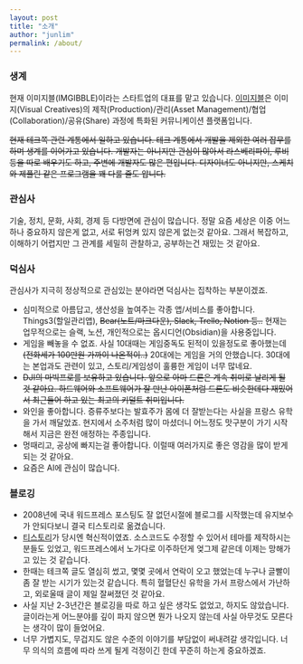 ```yaml
---
layout: post
title: "소개"
author: "junlim"
permalink: /about/
---
```


### 생계
현재 이미지블(IMGIBBLE)이라는 스타트업의 대표를 맡고 있습니다. [이미지블](https://www.imgibble.com/?utm_source=Blog&utm_medium=Jun&utm_campaign=Post)은 이미지(Visual Creatives)의 제작(Production)/관리(Asset Management)/협업(Collaboration)/공유(Share) 과정에 특화된 커뮤니케이션 플랫폼입니다.

~~현재 테크쪽 관련 계통에서 일하고 있습니다. 테크 계통에서 개발을 제외한 여러 잡무를 하며 생계를 이어가고 있습니다. 개발자는 아니지만 관심이 많아서 라스베리파이, 루비 등을 따로 배우기도 하고, 주변에 개발자도 많은 편입니다. 디자이너도 아니지만, 스케치와 제플린 같은 프로그램을 꽤 다룰 줄도 압니다.~~

### 관심사
기술, 정치, 문화, 사회, 경제 등 다방면에 관심이 많습니다. 정말 요즘 세상은 이중 어느하나 중요하지 않은게 없고, 서로 뒤엉켜 있지 않은게 없는것 같아요. 그래서 복잡하고, 이해하기 어렵지만 그 관계를 세밀히 관찰하고, 공부하는건 재밌는 것 같아요.

### 덕심사
관심사가 지극히 정상적으로 관심있는 분야라면 덕심사는 집착하는 부분이겠죠.
- 심미적으로 아름답고, 생산성을 높여주는 각종 앱/서비스를 좋아합니다. Things3(할일관리앱), ~~Bear(노트/마크다운), Slack, Trello, Notion 등..~~ 현재는 업무적으로는 슬랙, 노션, 개인적으로는 옵시디언(Obsidian)을 사용중입니다.
- 게임을 빼놓을 수 없죠. 사실 10대때는 게임중독도 된적이 있을정도로 좋아했는데 ~~(전화세가 100만원 가까이 나온적이..)~~ 20대에는 게임을 거의 안했습니다. 30대에는 본업과도 관련이 있고, 스토리/게임성이 훌륭한 게임이 너무 많네요.
- ~~DJI의 마빅프로를 보유하고 있습니다. 앞으로 아마 드론은 계속 취미로 날리게 될 것 같아요. 하드웨어와 소프트웨어가 잘 만난 아이폰처럼 드론도 비슷한데다 재밌어서 최근들어 하고 있는 최고의 키덜트 취미입니다.~~
- 와인을 좋아합니다. 증류주보다는 발효주가 몸에 더 잘받는다는 사실을 프랑스 유학을 가서 깨달았죠. 현지에서 소주처럼 많이 마셨더니 어느정도 맛구분이 가기 시작해서 지금은 완전 애정하는 주종입니다.
- 멍때리고, 공상에 빠지는걸 좋아합니다. 이럴때 여러가지로 좋은 영감을 많이 받게 되는 것 같아요.
- 요즘은 AI에 관심이 많습니다.

### 블로깅
- 2008년에 국내 워드프레스 포스팅도 잘 없던시절에 블로그를 시작했는데 유지보수가 안되다보니 결국 티스토리로 옮겼습니다.
- [티스토리](http://gyunny.tistory.com)가 당시엔 혁신적이였죠. 소스코드도 수정할 수 있어서 테마를 제작하시는분들도 있었고, 워드프레스에서 노가다로 이주하던게 엊그제 같은데 이제는 망해가고 있는 것 같습니다.
- 한때는 테크쪽 글도 열심히 썼고, 몇몇 곳에서 연락이 오고 했었는데 누구나 글빨이 좀 잘 받는 시기가 있는것 같습니다. 특히 혈혈단신 유학을 가서 프랑스에서 가난하고, 외로울때 글이 제일 잘써졌던 것 같아요.
- 사실 지난 2-3년간은 블로깅을 따로 하고 싶은 생각도 없었고, 하지도 않았습니다. 글이라는게 어느분야를 깊이 파지 않으면 뭔가 나오지 않는데 사실 아무것도 모른다는 생각이 많이 들었어요.
- 너무 가볍지도, 무겁지도 않은 수준의 이야기를 부담없이 써내려갈 생각입니다. 너무 의식의 흐름에 따라 쓰게 될게 걱정이긴 한데 꾸준히 하는게 중요하겠죠.

